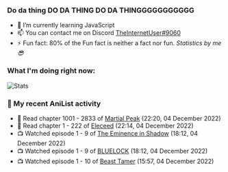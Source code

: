 ### Do da thing DO DA THING DO DA THINGGGGGGGGGGG

<!-- **TheInternetUser0/TheInternetUser0** is a ✨ _special_ ✨ repository because its `README.md` (this file) appears on your GitHub profile. -->


- 🌱 I’m currently learning JavaScript
- 📫 You can contact me on Discord [TheInternetUser#9060](https://discord.com/users/534117072796385300)
- ⚡ Fun fact: 80% of the Fun fact is neither a fact nor fun. _Statistics by me 😎_

### What I'm doing right now:
![Stats](https://discord.c99.nl/widget/theme-3/534117072796385300.png)

### 🌸 My recent AniList activity

<!-- ANILIST_ACTIVITY:start -->

-   📖 Read chapter 1001 - 2833 of [Martial Peak](https://anilist.co/manga/104494) (22:20, 04 December 2022)
-   📖 Read chapter 1 - 222 of [Eleceed](https://anilist.co/manga/106929) (22:14, 04 December 2022)
-   📺 Watched episode 1 - 9 of [The Eminence in Shadow](https://anilist.co/anime/130298) (18:12, 04 December 2022)
-   📺 Watched episode 1 - 9 of [BLUELOCK](https://anilist.co/anime/137822) (18:12, 04 December 2022)
-   📺 Watched episode 1 - 10 of [Beast Tamer](https://anilist.co/anime/150695) (15:57, 04 December 2022)

<!-- ANILIST_ACTIVITY:end -->
